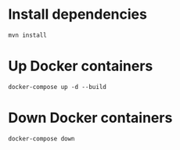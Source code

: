 # Install dependencies
```
mvn install
```

# Up Docker containers
```
docker-compose up -d --build
```

# Down Docker containers
```
docker-compose down
```

